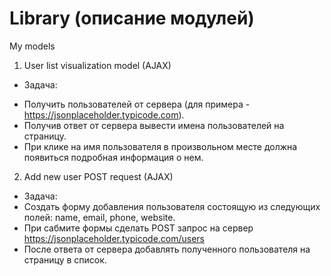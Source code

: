 # Library (описание модулей)
My models

1. User list visualization model (AJAX)
- Задача:
+ Получить пользователей  от сервера (для примера - https://jsonplaceholder.typicode.com). 
+ Получив ответ от сервера вывести имена пользователей на страницу.  
+ При клике на имя пользователя в произвольном месте должна появиться подробная информация о нем. 

2. Add new user POST request (AJAX)
- Задача:
- Создать форму добавления пользователя состоящую из следующих полей: name, email, phone, website.
- При сабмите формы сделать POST запрос на сервер https://jsonplaceholder.typicode.com/users
- После ответа от сервера добавлять полученного пользователя на страницу в список.
